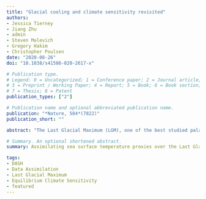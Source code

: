 ```yaml
---
title: "Glacial cooling and climate sensitivity revisited"
authors:
- Jessica Tierney
- Jiang Zhu
- admin
- Steven Malevich
- Gregory Hakim
- Christopher Poulsen
date: "2020-08-26"
doi: "10.1038/s41586-020-2617-x"

# Publication type.
# Legend: 0 = Uncategorized; 1 = Conference paper; 2 = Journal article;
# 3 = Preprint / Working Paper; 4 = Report; 5 = Book; 6 = Book section;
# 7 = Thesis; 8 = Patent
publication_types: ["2"]

# Publication name and optional abbreviated publication name.
publication: "*Nature, 584*(7822)"
publication_short: ""

abstract: "The Last Glacial Maximum (LGM), one of the best studied palaeoclimatic intervals, offers an excellent opportunity to investigate how the climate system responds to changes in greenhouse gases and the cryosphere. Previous work has sought to constrain the magnitude and pattern of glacial cooling from palaeothermometers, but the uneven distribution of the proxies, as well as their uncertainties, has challenged the construction of a full-field view of the LGM climate state. Here we combine a large collection of geochemical proxies for sea surface temperature with an isotope-enabled climate model ensemble to produce a field reconstruction of LGM temperatures using data assimilation. The reconstruction is validated with withheld proxies as well as independent ice core and speleothem δ18O measurements. Our assimilated product provides a constraint on global mean LGM cooling of −6.1 degrees Celsius (95 per cent confidence interval: −6.5 to −5.7 degrees Celsius). Given assumptions concerning the radiative forcing of greenhouse gases, ice sheets and mineral dust aerosols, this cooling translates to an equilibrium climate sensitivity of 3.4 degrees Celsius (2.4–4.5 degrees Celsius), a value that is higher than previous LGM-based estimates but consistent with the traditional consensus range of 2–4.5 degrees Celsius."

# Summary. An optional shortened abstract.
summary: Assimilating sea surface temperature proxies over the Last Glacial Maximum constrains equilibrium climate sensitivity.

tags:
- DASH
- Data Assimilation
- Last Glacial Maximum
- Equilibrium Climate Sensitivity
- featured
---
```

